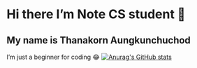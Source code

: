 # Hi there I’m Note CS student 👋
## My name is Thanakorn Aungkunchuchod 
I’m just a beginner for coding 😂
[![Anurag's GitHub stats](https://github-readme-stats.vercel.app/api?username=Rabbitnote&show_icons=true&theme=jolly)]()
<!--
**Rabbitnote/Rabbitnote** is a ✨ _special_ ✨ repository because its `README.md` (this file) appears on your GitHub profile.

Here are some ideas to get you started:

- 🔭 I’m currently working on ...
- 🌱 I’m currently learning ...
- 👯 I’m looking to collaborate on ...
- 🤔 I’m looking for help with ...
- 💬 Ask me about ...
- 📫 How to reach me: ...
- 😄 Pronouns: ...
- ⚡ Fun fact: ...
-->
